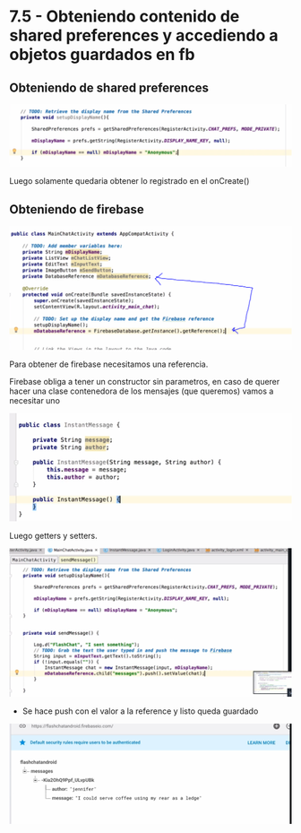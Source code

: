 # 7.5 - Obteniendo contenido de shared preferences y accediendo a objetos guardados en fb

## Obteniendo de shared preferences

![](../../.gitbook/assets/imagen%20%28861%29.png)

Luego solamente quedaria obtener lo registrado en el onCreate\(\)

## Obteniendo de firebase

![](../../.gitbook/assets/imagen%20%28878%29.png)

Para obtener de firebase necesitamos una referencia.

Firebase obliga a tener un constructor sin parametros, en caso de querer hacer una clase contenedora de los mensajes \(que queremos\) vamos a necesitar uno

![](../../.gitbook/assets/imagen%20%28888%29.png)

Luego getters y setters.

![](../../.gitbook/assets/imagen%20%28912%29.png)

* Se hace push con el valor a la reference y listo queda guardado

![](../../.gitbook/assets/imagen%20%28915%29.png)





